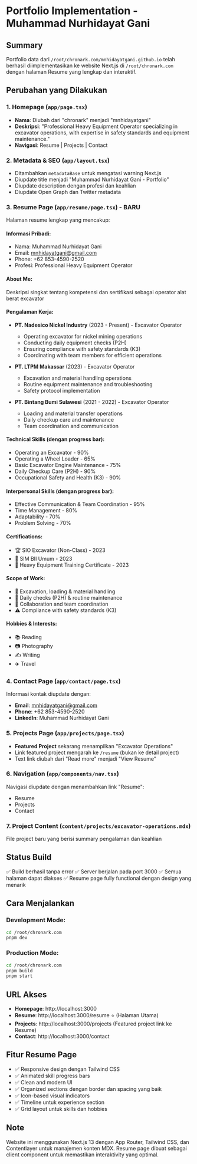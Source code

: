 # Portfolio Implementation - Muhammad Nurhidayat Gani

## Summary
Portfolio data dari `/root/chronark.com/mnhidayatgani.github.io` telah berhasil diimplementasikan ke website Next.js di `/root/chronark.com` dengan halaman Resume yang lengkap dan interaktif.

## Perubahan yang Dilakukan

### 1. Homepage (`app/page.tsx`)
- **Nama**: Diubah dari "chronark" menjadi "mnhidayatgani"
- **Deskripsi**: "Professional Heavy Equipment Operator specializing in excavator operations, with expertise in safety standards and equipment maintenance."
- **Navigasi**: Resume | Projects | Contact

### 2. Metadata & SEO (`app/layout.tsx`)
- Ditambahkan `metadataBase` untuk mengatasi warning Next.js
- Diupdate title menjadi "Muhammad Nurhidayat Gani - Portfolio"
- Diupdate description dengan profesi dan keahlian
- Diupdate Open Graph dan Twitter metadata

### 3. Resume Page (`app/resume/page.tsx`) - **BARU**
Halaman resume lengkap yang mencakup:

#### Informasi Pribadi:
- Nama: Muhammad Nurhidayat Gani
- Email: mnhidayatgani@gmail.com
- Phone: +62 853-4590-2520
- Profesi: Professional Heavy Equipment Operator

#### About Me:
Deskripsi singkat tentang kompetensi dan sertifikasi sebagai operator alat berat excavator

#### Pengalaman Kerja:
- **PT. Nadesico Nickel Industry** (2023 - Present) - Excavator Operator
  - Operating excavator for nickel mining operations
  - Conducting daily equipment checks (P2H)
  - Ensuring compliance with safety standards (K3)
  - Coordinating with team members for efficient operations

- **PT. LTPM Makassar** (2023) - Excavator Operator
  - Excavation and material handling operations
  - Routine equipment maintenance and troubleshooting
  - Safety protocol implementation

- **PT. Bintang Bumi Sulawesi** (2021 - 2022) - Excavator Operator
  - Loading and material transfer operations
  - Daily checkup care and maintenance
  - Team coordination and communication

#### Technical Skills (dengan progress bar):
- Operating an Excavator - 90%
- Operating a Wheel Loader - 65%
- Basic Excavator Engine Maintenance - 75%
- Daily Checkup Care (P2H) - 90%
- Occupational Safety and Health (K3) - 90%

#### Interpersonal Skills (dengan progress bar):
- Effective Communication & Team Coordination - 95%
- Time Management - 80%
- Adaptability - 70%
- Problem Solving - 70%

#### Certifications:
- 🏆 SIO Excavator (Non-Class) - 2023
- 🪪 SIM BII Umum - 2023
- 📜 Heavy Equipment Training Certificate - 2023

#### Scope of Work:
- 🚜 Excavation, loading & material handling
- 🔧 Daily checks (P2H) & routine maintenance
- 👥 Collaboration and team coordination
- ⚠️ Compliance with safety standards (K3)

#### Hobbies & Interests:
- 📚 Reading
- 📷 Photography
- ✍️ Writing
- ✈️ Travel

### 4. Contact Page (`app/contact/page.tsx`)
Informasi kontak diupdate dengan:
- **Email**: mnhidayatgani@gmail.com
- **Phone**: +62 853-4590-2520
- **LinkedIn**: Muhammad Nurhidayat Gani

### 5. Projects Page (`app/projects/page.tsx`)
- **Featured Project** sekarang menampilkan "Excavator Operations"
- Link featured project mengarah ke `/resume` (bukan ke detail project)
- Text link diubah dari "Read more" menjadi "View Resume"

### 6. Navigation (`app/components/nav.tsx`)
Navigasi diupdate dengan menambahkan link "Resume":
- Resume
- Projects
- Contact

### 7. Project Content (`content/projects/excavator-operations.mdx`)
File project baru yang berisi summary pengalaman dan keahlian

## Status Build
✅ Build berhasil tanpa error
✅ Server berjalan pada port 3000
✅ Semua halaman dapat diakses
✅ Resume page fully functional dengan design yang menarik

## Cara Menjalankan

### Development Mode:
```bash
cd /root/chronark.com
pnpm dev
```

### Production Mode:
```bash
cd /root/chronark.com
pnpm build
pnpm start
```

## URL Akses
- **Homepage**: http://localhost:3000
- **Resume**: http://localhost:3000/resume ⭐ (Halaman Utama)
- **Projects**: http://localhost:3000/projects (Featured project link ke Resume)
- **Contact**: http://localhost:3000/contact

## Fitur Resume Page
- ✅ Responsive design dengan Tailwind CSS
- ✅ Animated skill progress bars
- ✅ Clean and modern UI
- ✅ Organized sections dengan border dan spacing yang baik
- ✅ Icon-based visual indicators
- ✅ Timeline untuk experience section
- ✅ Grid layout untuk skills dan hobbies

## Note
Website ini menggunakan Next.js 13 dengan App Router, Tailwind CSS, dan Contentlayer untuk manajemen konten MDX. Resume page dibuat sebagai client component untuk memastikan interaktivity yang optimal.

